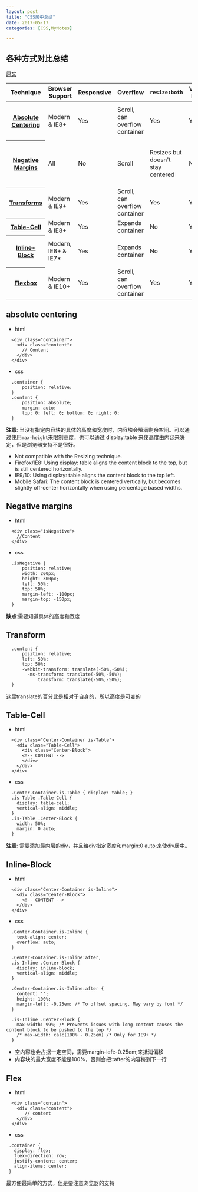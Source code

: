 ```yaml
---
layout: post
title: "CSS居中总结"
date: 2017-05-17
categories: [CSS,MyNotes]

---
```


## 各种方式对比总结
[原文](https://codepen.io/shshaw/full/gEiDt)
<table class="table">
        <thead>
          <tr>
            <th scope="col" class="Technique-Title">Technique</th>
            <th scope="col" class="Browser-Support">Browser Support</th>
            <th scope="col" class="Responsive-Support">Responsive</th>
            <th scope="col" class="Overflow-Support">Overflow</th>
            <th scope="col" class="Resize-Support"><code>resize:both</code></th>
            <th scope="col" class="Height-Support">Variable Height</th>
            <th scope="col" class="Major-Caveats">Major Caveats</th>
          </tr>
        </thead>
        <tbody>
          <tr>
            <th scope="row" class="Technique-Title"><a rel="nofollow" href="#Overview">Absolute Centering</a></th>
            <td class="Browser-Support">Modern &amp; IE8+</td>
            <td class="Responsive-Support">Yes</td>
            <td class="Overflow-Support">Scroll, can overflow container</td>
            <td class="Resize-Support">Yes</td>
            <td class="Height-Support">Yes*</td>
            <td class="Major-Caveats"><a rel="nofollow" href="#Height">Variable Height</a> not perfect cross-browser</td>
          </tr>
          <tr>
            <th scope="row" class="Technique-Title"><a rel="nofollow" href="#Negative-Margins">Negative Margins</a></th>
            <td class="Browser-Support">All</td>
            <td class="Responsive-Support">No</td>
            <td class="Overflow-Support">Scroll</td>
            <td class="Resize-Support">Resizes but doesn't stay centered</td>
            <td class="Height-Support">No</td>
            <td class="Major-Caveats">Not responsive, margins must be calculated manually</td>
          </tr>
          <tr>
            <th scope="row" class="Technique-Title"><a rel="nofollow" href="#Transforms">Transforms</a></th>
            <td class="Browser-Support">Modern &amp; IE9+</td>
            <td class="Responsive-Support">Yes</td>
            <td class="Overflow-Support">Scroll, can overflow container</td>
            <td class="Resize-Support">Yes</td>
            <td class="Height-Support">Yes</td>
            <td class="Major-Caveats">Blurry rendering</td>
          </tr>
          <tr>
            <th scope="row" class="Technique-Title"><a rel="nofollow" href="#Table-Cell">Table-Cell</a></th>
            <td class="Browser-Support">Modern &amp; IE8+</td>
            <td class="Responsive-Support">Yes</td>
            <td class="Overflow-Support">Expands container</td>
            <td class="Resize-Support">No</td>
            <td class="Height-Support">Yes</td>
            <td class="Major-Caveats">Extra markup</td>
          </tr>
          <tr>
            <th scope="row" class="Technique-Title"><a rel="nofollow" href="#Inline-Block">Inline-Block</a></th>
            <td class="Browser-Support">Modern, IE8+ &amp; IE7*</td>
            <td class="Responsive-Support">Yes</td>
            <td class="Overflow-Support">Expands container</td>
            <td class="Resize-Support">No</td>
            <td class="Height-Support">Yes</td>
            <td class="Major-Caveats">Requires container, hacky styles</td>
          </tr>
          <tr>
            <th scope="row" class="Technique-Title"><a rel="nofollow" href="#Flexbox">Flexbox</a></th>
            <td class="Browser-Support">Modern &amp; IE10+</td>
            <td class="Responsive-Support">Yes</td>
            <td class="Overflow-Support">Scroll, can overflow container</td>
            <td class="Resize-Support">Yes</td>
            <td class="Height-Support">Yes</td>
            <td class="Major-Caveats">Requires container, vendor prefixes</td>
          </tr>
        </tbody>
      </table>      

## absolute centering
- html
```
  <div class="container">
    <div class="content">
      // Content
    </div>
  </div>
```

- css
```
  .container {
      position: relative;
  }
  .content {
      position: absolute;
      margin: auto;
      top: 0; left: 0; bottom: 0; right: 0;
  }
```

 **注意**: 当没有指定内容块的具体的高度和宽度时，内容块会填满剩余空间。可以通过使用``max-height``来限制高度，也可以通过 display:table 来使高度由内容来决定，但是浏览器支持不是很好。
 - Not compatible with the Resizing technique.
 - Firefox/IE8: Using display: table aligns the content block to the top, but is still centered horizontally.
 - IE9/10: Using display: table aligns the content block to the top left.
 - Mobile Safari: The content block is centered vertically, but becomes slightly off-center horizontally when using percentage based widths.

## Negative margins
- html
```
  <div class="isNegative">
    //Content
  </div>
```

- css
```
  .isNegative {
      position: relative;
      width: 200px;
      height: 300px;
      left: 50%;
      top: 50%;
      margin-left: -100px;
      margin-top: -150px;
  }
```

 **缺点**:需要知道具体的高度和宽度

## Transform
```
  .content {
      position: relative;
      left: 50%;
      top: 50%;
      -webkit-transform: translate(-50%,-50%);
        -ms-transform: translate(-50%,-50%);
            transform: translate(-50%,-50%);
  }
```
 这里translate的百分比是相对于自身的，所以高度是可变的


## Table-Cell
- html
```
  <div class="Center-Container is-Table">
    <div class="Table-Cell">
      <div class="Center-Block">
      <!-- CONTENT -->
      </div>
    </div>
  </div>
```

- css
```
  .Center-Container.is-Table { display: table; }
  .is-Table .Table-Cell {
    display: table-cell;
    vertical-align: middle;
  }
  .is-Table .Center-Block {
    width: 50%;
    margin: 0 auto;
  }
```

 **注意**: 需要添加最内层的div，并且给div指定宽度和margin:0 auto;来使div居中。

## Inline-Block
- html
```
  <div class="Center-Container is-Inline">
    <div class="Center-Block">
      <!-- CONTENT -->
    </div>
  </div>
```

- css
```
  .Center-Container.is-Inline {
    text-align: center;
    overflow: auto;
  }

  .Center-Container.is-Inline:after,
  .is-Inline .Center-Block {
    display: inline-block;
    vertical-align: middle;
  }

  .Center-Container.is-Inline:after {
    content: '';
    height: 100%;
    margin-left: -0.25em; /* To offset spacing. May vary by font */
  }

  .is-Inline .Center-Block {
    max-width: 99%; /* Prevents issues with long content causes the content block to be pushed to the top */
    /* max-width: calc(100% - 0.25em) /* Only for IE9+ */
  }
```
 - 空内容也会占据一定空间，需要margin-left:-0.25em;来抵消偏移
 - 内容块的最大宽度不能是100%，否则会把::after的内容挤到下一行

## Flex
- html
 ```
   <div class="contain">
     <div class="content">
        // content
     </div>
   </div>
 ```

- css
 ```
  .container {
    display: flex;
    flex-direction: row;
    justify-content: center;
    align-items: center;
  }
 ```
 最方便最简单的方式，但是要注意浏览器的支持
